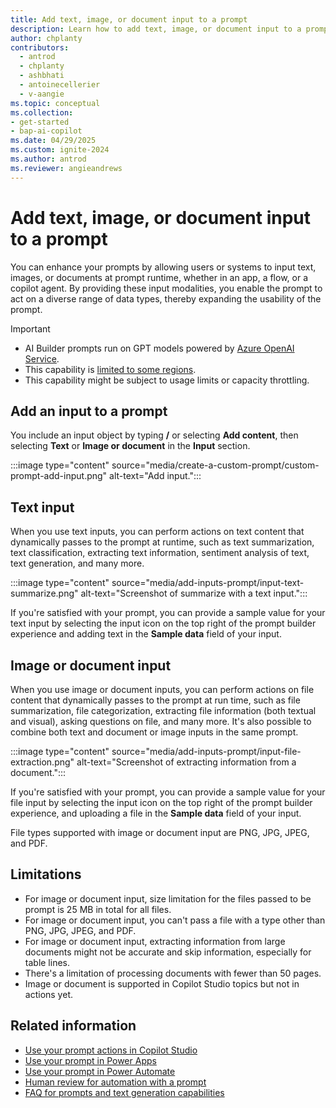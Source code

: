 ```yaml
---
title: Add text, image, or document input to a prompt
description: Learn how to add text, image, or document input to a prompt.
author: chplanty
contributors:
  - antrod
  - chplanty
  - ashbhati
  - antoinecellerier
  - v-aangie
ms.topic: conceptual
ms.collection: 
- get-started
- bap-ai-copilot
ms.date: 04/29/2025
ms.custom: ignite-2024
ms.author: antrod
ms.reviewer: angieandrews
---
```


# Add text, image, or document input to a prompt

You can enhance your prompts by allowing users or systems to input text, images, or documents at prompt runtime, whether in an app, a flow, or a copilot agent. By providing these input modalities, you enable the prompt to act on a diverse range of data types, thereby expanding the usability of the prompt.

> [!IMPORTANT]
> - AI Builder prompts run on GPT models powered by [Azure OpenAI Service](/azure/ai-services/openai/whats-new).
> - This capability is [limited to some regions](availability-region.md#prompts).
> - This capability might be subject to usage limits or capacity throttling.

## Add an input to a prompt

You include an input object by typing **/** or selecting **Add content**, then selecting **Text** or **Image or document** in the **Input** section. 

   :::image type="content" source="media/create-a-custom-prompt/custom-prompt-add-input.png" alt-text="Add input.":::

## Text input

When you use text inputs, you can perform actions on text content that dynamically passes to the prompt at runtime, such as text summarization, text classification, extracting text information, sentiment analysis of text, text generation, and many more.

:::image type="content" source="media/add-inputs-prompt/input-text-summarize.png" alt-text="Screenshot of summarize with a text input.":::

If you're satisfied with your prompt, you can provide a sample value for your text input by selecting the input icon on the top right of the prompt builder experience and adding text in the **Sample data** field of your input.

## Image or document input

When you use image or document inputs, you can perform actions on file content that dynamically passes to the prompt at run time, such as file summarization, file categorization, extracting file information (both textual and visual), asking questions on file, and many more. It's also possible to combine both text and document or image inputs in the same prompt.

:::image type="content" source="media/add-inputs-prompt/input-file-extraction.png" alt-text="Screenshot of extracting information from a document.":::

If you're satisfied with your prompt, you can provide a sample value for your file input by selecting the input icon on the top right of the prompt builder experience, and uploading a file in the **Sample data** field of your input.

File types supported with image or document input are PNG, JPG, JPEG, and PDF.

## Limitations

- For image or document input, size limitation for the files passed to be prompt is 25 MB in total for all files.
- For image or document input, you can't pass a file with a type other than PNG, JPG, JPEG, and PDF.
- For image or document input, extracting information from large documents might not be accurate and skip information, especially for table lines.
- There's a limitation of processing documents with fewer than 50 pages.
- Image or document is supported in Copilot Studio topics but not in actions yet.

## Related information

- [Use your prompt actions in Copilot Studio](use-a-custom-prompt-in-mcs.md)
- [Use your prompt in Power Apps](use-a-custom-prompt-in-app.md)
- [Use your prompt in Power Automate](use-a-custom-prompt-in-flow.md)
- [Human review for automation with a prompt](azure-openai-human-review.md)
- [FAQ for prompts and text generation capabilities](faqs-text-generation.md)
